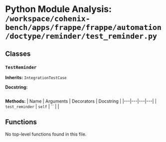 # Python Module Analysis: `/workspace/cohenix-bench/apps/frappe/frappe/automation/doctype/reminder/test_reminder.py`

## Classes

### `TestReminder`
**Inherits:** `IntegrationTestCase`


**Docstring:**
```

```

**Methods:**
| Name | Arguments | Decorators | Docstring |
|---|---|---|---|
| `test_reminder` | `self` | `` |  |





## Functions

No top-level functions found in this file.
